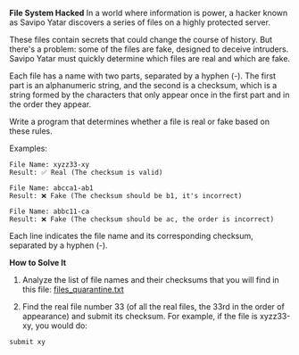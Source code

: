 **File System Hacked**
In a world where information is power, a hacker known as Savipo Yatar discovers a series of files on a highly protected server.

These files contain secrets that could change the course of history. But there's a problem: some of the files are fake, designed to deceive intruders. Savipo Yatar must quickly determine which files are real and which are fake.

Each file has a name with two parts, separated by a hyphen (-). The first part is an alphanumeric string, and the second is a checksum, which is a string formed by the characters that only appear once in the first part and in the order they appear.

Write a program that determines whether a file is real or fake based on these rules.

Examples:
```
File Name: xyzz33-xy
Result: ✅ Real (The checksum is valid)
```
```
File Name: abcca1-ab1
Result: ❌ Fake (The checksum should be b1, it's incorrect)
```
```
File Name: abbc11-ca
Result: ❌ Fake (The checksum should be ac, the order is incorrect)
```
Each line indicates the file name and its corresponding checksum, separated by a hyphen (-).

**How to Solve It**
1. Analyze the list of file names and their checksums that you will find in this file: [files_quarantine.txt](https://codember.dev/data/files_quarantine.txt)

2. Find the real file number 33 (of all the real files, the 33rd in the order of appearance) and submit its checksum. For example, if the file is xyzz33-xy, you would do:
```
submit xy
```


